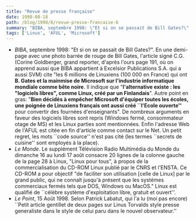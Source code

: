 ```yaml
---
title: "Revue de presse française"
date: 1998-08-18
path: /blog/1998/8/revue-presse-francaise-6
summary: "BIBA, septembre 1998: \"Et si on se passait de Bill Gates?\"."
tags: ['Linux', 'AFUL', 'Microsoft']
---
```


<UL>

<LI>
<EM>BIBA</EM>, septembre 1998: "Et si on se passait de Bill Gates?". En une
demi-page avec une photo barrée de rouge de Bill Gates, l'article signé
C.G. (Corine Goldberger, grand reporter, d'après l'ours page 191, où
on apprend aussi que BIBA appartient à Excelsior Publications S.A. qui
a aussi SVM) cite "les 6 millions de Linuxiens (100 000 en France) qui
ont <B>B. Gates et la mainmise de Microsoft sur l'industrie informatique
mondiale comme bête noire</B>. Il indique que  "<B>l'alternative existe :
les "logiciels libres", comme Linux, créé par un Finlandais</B>". Autre
point en gras: "<B>Bien décidés à empêcher Microsoft d'équiper toutes
les écoles, une poignée de Linuxiens français ont aussi créé ``l'Ecole
ouverte''</B> pour convertir des fournées d'enseignants".  De nombreux
arguments en faveur des logiciels libres sont repris (Windows fermé,
consommateur otage de MS) et les Linux parties sont mentionnées. Enfin
l'adresse Web de l'AFUL est citée en fin d'article comme contact sur le
Net. Un petit regret, les mots ``code source'' n'est pas cité (les termes
``secrets de cuisine'' sont employés à la place).
<LI>
<EM>Le Monde</EM>.
Le supplément Télévision Radio Multimédia du Monde du dimanche 16 au lundi
17 août consacre 20 lignes de la colonne gauche de la page 28 à Linux,
"Linux pour tous", à propos de la commercialisation du CD-ROM Linux
publié par le CNRS et l'ENSTA. Ce CD-ROM a pour objectif "de faciliter
son utilisation [celle de Linux] par le grand public, qui ne connaît
jusqu'à présent que les systémes commerciaux fermés tels que DOS,
Windows ou MacOS." Linux est qualifié de ``célèbre système d'exploitation
libre, gratuit et ouvert''.
<LI><EM>Le Point</EM>, 15 Août 1998. Selon Patrick Labatut, qui l'a
lu (moi pas encore) ``Petit article gentillet de deux pages sur Linus
Torvalds style presse generaliste dans le style de celui paru dans le
nouvel observateur.''
</UL>


